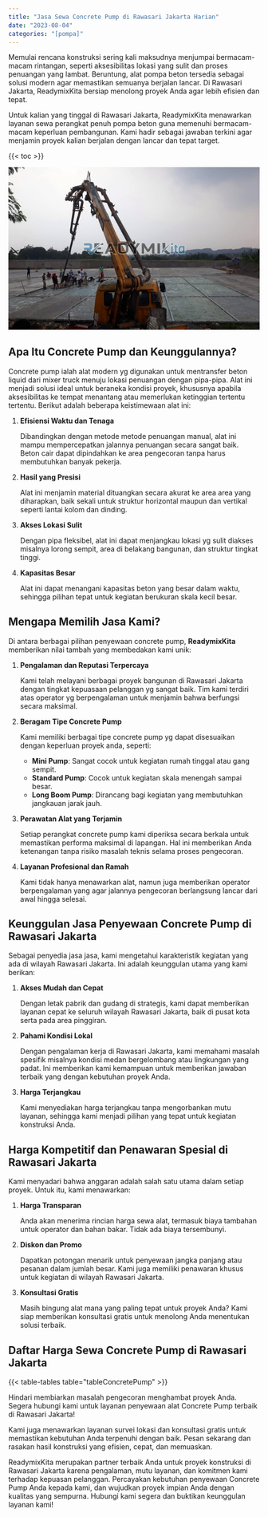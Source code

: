 ```yaml
---
title: "Jasa Sewa Concrete Pump di Rawasari Jakarta Harian"
date: "2023-08-04"
categories: "[pompa]"
---
```


Memulai rencana konstruksi sering kali maksudnya menjumpai bermacam-macam rintangan, seperti aksesibilitas lokasi yang sulit dan proses penuangan yang lambat. Beruntung, alat pompa beton tersedia sebagai solusi modern agar memastikan semuanya berjalan lancar. Di Rawasari Jakarta, ReadymixKita bersiap menolong proyek Anda agar lebih efisien dan tepat.

Untuk kalian yang tinggal di Rawasari Jakarta, ReadymixKita menawarkan layanan sewa perangkat penuh pompa beton guna memenuhi bermacam-macam keperluan pembangunan. Kami hadir sebagai jawaban terkini agar menjamin proyek kalian berjalan dengan lancar dan tepat target.

{{< toc >}}

![Jasa Sewa Concrete Pump di Rawasari Jakarta Harian](/images/pompa/sewa-pompa-06.jpg)

## Apa Itu Concrete Pump dan Keunggulannya?

Concrete pump ialah alat modern yg digunakan untuk mentransfer beton liquid dari mixer truck menuju lokasi penuangan dengan pipa-pipa. Alat ini menjadi solusi ideal untuk beraneka kondisi proyek, khususnya apabila aksesibilitas ke tempat menantang atau memerlukan ketinggian tertentu tertentu. Berikut adalah beberapa keistimewaan alat ini:

1. **Efisiensi Waktu dan Tenaga**

   Dibandingkan dengan metode metode penuangan manual, alat ini mampu mempercepatkan jalannya penuangan secara sangat baik. Beton cair dapat dipindahkan ke area pengecoran tanpa harus membutuhkan banyak pekerja.

2. **Hasil yang Presisi**

   Alat ini menjamin material dituangkan secara akurat ke area area yang diharapkan, baik sekali untuk struktur horizontal maupun dan vertikal seperti lantai kolom dan dinding.

3. **Akses Lokasi Sulit**

   Dengan pipa fleksibel, alat ini dapat menjangkau lokasi yg sulit diakses misalnya lorong sempit, area di belakang bangunan, dan struktur tingkat tinggi.

4. **Kapasitas Besar**

   Alat ini dapat menangani kapasitas beton yang besar dalam waktu, sehingga pilihan tepat untuk kegiatan berukuran skala kecil besar.

## Mengapa Memilih Jasa Kami?

Di antara berbagai pilihan penyewaan concrete pump, **ReadymixKita** memberikan nilai tambah yang membedakan kami unik:

1. **Pengalaman dan Reputasi Terpercaya**

   Kami telah melayani berbagai proyek bangunan di Rawasari Jakarta dengan tingkat kepuasaan pelanggan yg sangat baik. Tim kami terdiri atas operator yg berpengalaman untuk menjamin bahwa berfungsi secara maksimal.

2. **Beragam Tipe Concrete Pump**

   Kami memiliki berbagai tipe concrete pump yg dapat disesuaikan dengan keperluan proyek anda, seperti:
   - **Mini Pump**: Sangat cocok untuk kegiatan rumah tinggal atau gang sempit.
   - **Standard Pump**: Cocok untuk kegiatan skala menengah sampai besar.
   - **Long Boom Pump**: Dirancang bagi kegiatan yang membutuhkan jangkauan jarak jauh.

3. **Perawatan Alat yang Terjamin**

   Setiap perangkat concrete pump kami diperiksa secara berkala untuk memastikan performa maksimal di lapangan. Hal ini memberikan Anda ketenangan tanpa risiko masalah teknis selama proses pengecoran.

4. **Layanan Profesional dan Ramah**

   Kami tidak hanya menawarkan alat, namun juga memberikan operator berpengalaman yang agar jalannya pengecoran berlangsung lancar dari awal hingga selesai.

## Keunggulan Jasa Penyewaan Concrete Pump di Rawasari Jakarta

Sebagai penyedia jasa jasa, kami mengetahui karakteristik kegiatan yang ada di wilayah Rawasari Jakarta. Ini adalah keunggulan utama yang kami berikan:

1. **Akses Mudah dan Cepat**

   Dengan letak pabrik dan gudang di strategis, kami dapat memberikan layanan cepat ke seluruh wilayah Rawasari Jakarta, baik di pusat kota serta pada area pinggiran.

2. **Pahami Kondisi Lokal**

   Dengan pengalaman kerja di Rawasari Jakarta, kami memahami masalah spesifik misalnya kondisi medan bergelombang atau lingkungan yang padat. Ini memberikan kami kemampuan untuk memberikan jawaban terbaik yang dengan kebutuhan proyek Anda.

3. **Harga Terjangkau**

   Kami menyediakan harga terjangkau tanpa mengorbankan mutu layanan, sehingga kami menjadi pilihan yang tepat untuk kegiatan konstruksi Anda.

## Harga Kompetitif dan Penawaran Spesial di Rawasari Jakarta

Kami menyadari bahwa anggaran adalah salah satu utama dalam setiap proyek. Untuk itu, kami menawarkan:

1. **Harga Transparan**

   Anda akan menerima rincian harga sewa alat, termasuk biaya tambahan untuk operator dan bahan bakar. Tidak ada biaya tersembunyi.

2. **Diskon dan Promo**

   Dapatkan potongan menarik untuk penyewaan jangka panjang atau pesanan dalam jumlah besar. Kami juga memiliki penawaran khusus untuk kegiatan di wilayah Rawasari Jakarta.

3. **Konsultasi Gratis**

   Masih bingung alat mana yang paling tepat untuk proyek Anda? Kami siap memberikan konsultasi gratis untuk menolong Anda menentukan solusi terbaik.

## Daftar Harga Sewa Concrete Pump di Rawasari Jakarta

{{< table-tables table="tableConcretePump" >}}

Hindari membiarkan masalah pengecoran menghambat proyek Anda. Segera hubungi kami untuk layanan penyewaan alat Concrete Pump terbaik di Rawasari Jakarta!

Kami juga menawarkan layanan survei lokasi dan konsultasi gratis untuk memastikan kebutuhan Anda terpenuhi dengan baik. Pesan sekarang dan rasakan hasil konstruksi yang efisien, cepat, dan memuaskan.

ReadymixKita merupakan partner terbaik Anda untuk proyek konstruksi di Rawasari Jakarta karena pengalaman, mutu layanan, dan komitmen kami terhadap kepuasan pelanggan. Percayakan kebutuhan penyewaan Concrete Pump Anda kepada kami, dan wujudkan proyek impian Anda dengan kualitas yang sempurna. Hubungi kami segera dan buktikan keunggulan layanan kami!